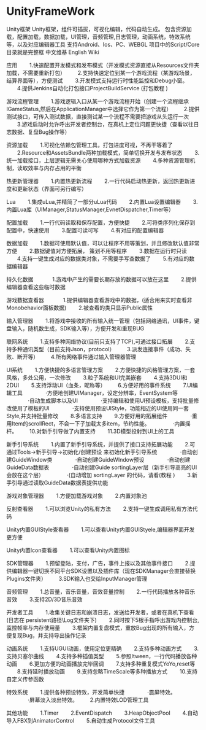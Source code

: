 # UnityFrameWork
Unity框架
Unity框架，组件可插拔，可视化编辑，代码自动生成。
包含资源加载，配置加载，数据加载，UI管理，音频管理,日志管理，动画系统，特效系统等，以及对应编辑器工具
支持Android、Ios、PC、WEBGL
项目中的Script/Core目录就是完整框
中文维基
English Wiki

应用
　　1.快速配置开发模式和发布模式（开发模式资源直接从Resources文件夹加载，不需要重新打包）
　　2.支持快速定位到某一个游戏流程（某游戏场景，结算界面等），方便测试
　　3.开发模式支持运行时性能监控和Debug小窗。
　　4.提供Jenkins自动化打包接口ProjectBuildService (打包教程 )  　

游戏流程管理
　　1.游戏逻辑入口从某一个游戏流程开始（创建一个流程继承IGameStatus,然后在ApplicationManager中选择它作为第一个流程）
　　2.提供测试接口，可传入测试数据，直接测试某一个流程不需要把游戏从头运行一次
　　3.游戏启动时允许呼出开发者控制台，在真机上定位问题更快捷（查看以往日志数据、复盘Bug操作等）

资源加载
　　1.可视化依赖包管理工具，打包进度可视，不再干等着了
　　2.Resource和AssetsBundle两种加载模式，简单切换开发与发布状态
　　3.统一加载接口，上层逻辑无需关心使用哪种方式加载资源
　　4.多种资源管理机制，读取效率与内存占用的平衡

热更新管理器
　　1.内置热更新流程
　　2.一行代码启动热更新，返回热更新进度和更新状态（界面可另行编写）

Lua
　　1.集成uLua,并精简了一部分uLua代码
　　2.内置Lua设置编辑器
　　3.内置Lua库（UIManager,StatusManager,EvnetDispatcher,Timer等）

配置加载
　　1.一行代码读取和保存配置，方便快捷
　　2.可将类序列化保存到配置中，快速使用
　　3.配置可读可写
　　4.有对应的配置编辑器
　　

数据加载
　　1.数据可使用默认值，可以让程序不用等策划，并且修改默认值非常方便
　　2.数据键值对方便拓展， 策划不用等程序
　　3.数据在运行时只读
　　4.支持一键生成对应的数据类对象，不需要手写查数据了
　　5.有对应的数据编辑器

持久化数据 　
　　1.游戏中产生的需要长期存放的数据可以放在这里
　　2.提供编辑器查看这些临时数据

游戏数据查看器 　
　　1.提供编辑器查看游戏中的数据，(适合用来实时查看非Monobehavior面板数据)
　　2.被查看的类只显示Public属性

输入管理器
　　1.将游戏中接收的所有输入统一管理（包括网络通讯，UI事件，键盘输入，随机数生成，SDK输入等），方便开发和重现BUG

联网系统
　　1.支持多种网络协议(目前只支持了TCP),可通过接口拓展
　　2.支持多种通讯类型（目前支持Json，protocol）
　　3.派发连接事件（成功、失败、断开等）
　　4.所有网络事件通过输入管理器管理

UI系统
　　1.方便快捷的多语言管理方案
　　2.方便快捷的风格管理方案，一套风格，多处公用，一次修改
　　3.粒子系统和UI完美嵌套
　　4.支持3DUI和2DUI
　　5.支持浮动UI（血条，昵称等）
　　6.方便好用的事件系统
　　7.UI编辑工具
　　　　·方便地创建UIManager，设定分辨率，EventSystem等
　　　　·自动生成脚本以及UI
　　　　·支持编辑和使用UI预设模板，支持批量修改使用了模板的UI
　　　　·支持使用预设UIStyle，功能相近的UI使用同一套Style,并支持批量修改
　　8.多语言支持
　　9.方便好用的拓展组件
　　　　·重用Item的scrollRect，不会一下子加载太多item，节约性能。
　　　　·内置摇杆。
　　10.对新手引导做了内置支持
　　11.3D模型投射到UI上的工具

新手引导系统
　　1.内置了新手引导系统，并提供了接口支持拓展功能
　　2.可通过Tools->新手引导->初始化/创建预设 来初始化新手引导系统
　　　　·自动创建GuideWindow类
　　　　·自动创建GuideWIndow预设
　　　　·自动创建GuideData数据表
　　　　·自动创建Guide sortingLayer层（新手引导高亮的UI会放在这个层）
　　　　·(自动增加 sortingLayer 的代码，请看(教程 )
　　3.新手引导通过读取GuideData数据表提供功能
　

游戏对象管理器
　　1.方便加载游戏对象
　　2.内置对象池

反射查看器
　　1.可以浏览Unity的私有方法
　　2.支持一键生成调用私有方法代码

Unity内置GUIStyle查看器
　　1.可以查看Unity内置GUIStyele,编辑器界面开发更方便

Unity内置Icon查看器
　　1.可以查看Unity内置图标

SDK管理器
　　1.预留登陆，支付，广告，事件上报以及其他事件接口
　　2.提供编辑器一键切换不同平台SDK设置以及插件库（现在SDKManager会直接替换Plugins文件夹）
　　3.SDK输入也交给InputManager管理

音频管理
　　1.总音量，音乐音量，音效音量控制
　　2.一行代码播放各种音乐音效
　　3.支持2D/3D音乐音效
　　

开发者工具
　　1.收集关键日志和崩溃日志，发送给开发者，或者在真机下查看(日志在 persistent路径\Log文件夹下)
　　2.同时按下5根手指呼出游戏内控制台,监控帧率与内存使用量
　　3.框架内置复盘模式，重放Bug出现的所有输入，方便复现Bug，并支持导出操作记录
　　

动画系统
　　1.支持UGUI动画，使用定位更精确
　　2.支持多种动画方式
　　3.支持贝塞尔曲线
　　4.支持多种插值类型
　　5.参照Itween，一行代码播放各种动画
　　6.更加方便的动画播放完毕回调
　　7.支持多种重复模式YoYo,reset等
　　8.支持延时播放动画
　　9.支持忽略TimeScale等多种播放方式
　　10.支持自定义传参函数

特效系统
　　1.提供各种预设特效，开发简单快捷
　　　　·震屏特效。
　　　　·屏幕淡入淡出特效。
　　2.内置特效LOD管理工具

其他功能
　　1.Timer
　　2.EventDispatch
　　3.HeapObjectPool
　　4.自动导入FBX到AnimatorControl
　　5.自动生成Protocol文件工具  
